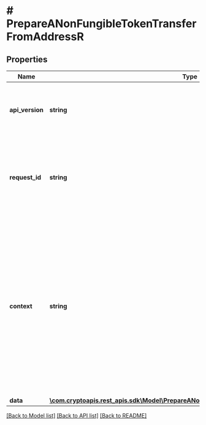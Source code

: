 # # PrepareANonFungibleTokenTransferFromAddressR

## Properties

Name | Type | Description | Notes
------------ | ------------- | ------------- | -------------
**api_version** | **string** | Specifies the version of the API that incorporates this endpoint. |
**request_id** | **string** | Defines the ID of the request. The &#x60;requestId&#x60; is generated by Crypto APIs and it&#39;s unique for every request. |
**context** | **string** | In batch situations the user can use the context to correlate responses with requests. This property is present regardless of whether the response was successful or returned as an error. &#x60;context&#x60; is specified by the user. | [optional]
**data** | [**\com.cryptoapis.rest_apis.sdk\Model\PrepareANonFungibleTokenTransferFromAddressRData**](PrepareANonFungibleTokenTransferFromAddressRData.md) |  |

[[Back to Model list]](../../README.md#models) [[Back to API list]](../../README.md#endpoints) [[Back to README]](../../README.md)
